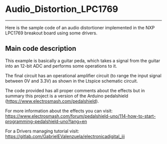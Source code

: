 # Audio_Distortion_LPC1769
---
Here is the sample code of an audio distortioner implemented in the NXP LPC1769 breakout board using some drivers.

## Main code description

This example is basically a guitar peda, which takes a signal from the guitar into an 12-bit ADC and performs some operations to it.

The final circuit has an operational amplifier circuit (to range the input signal between 0V and 3.3V) as shown in the Ltspice schematic circuit.

The code provided has all proper comments about the effects but in summary this project is a version of the Arduino pedalshield (https://www.electrosmash.com/pedalshield).

For more information about the effects you can visit: https://www.electrosmash.com/forum/pedalshield-uno/114-how-to-start-programming-pedalshield-uno?lang=en
 
For a Drivers managing tutorial visit: https://gitlab.com/GabrielEValenzuela/electronicadigital_iii
